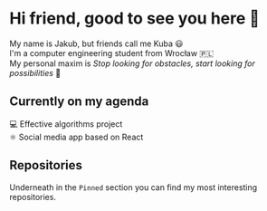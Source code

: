 # Hi friend, good to see you here 👋
My name is Jakub, but friends call me Kuba 😃   
I'm a computer engineering student from Wrocław 🇵🇱  
My personal maxim is *Stop looking for obstacles, start looking for possibilities* 🙌

## Currently on my agenda
💻 Effective algorithms project   
⚛️ Social media app based on React

## Repositories
Underneath in the `Pinned` section you can find my most interesting repositories.
<!--
**wrzchwc/wrzchwc** is a ✨ _special_ ✨ repository because its `README.md` (this file) appears on your GitHub profile.

Here are some ideas to get you started:

- 🔭 I’m currently working on ...
- 🌱 I’m currently learning ...
- 👯 I’m looking to collaborate on ...
- 🤔 I’m looking for help with ...
- 💬 Ask me about ...
- 📫 How to reach me: ...
- 😄 Pronouns: ...
- ⚡ Fun fact: ...
-->
